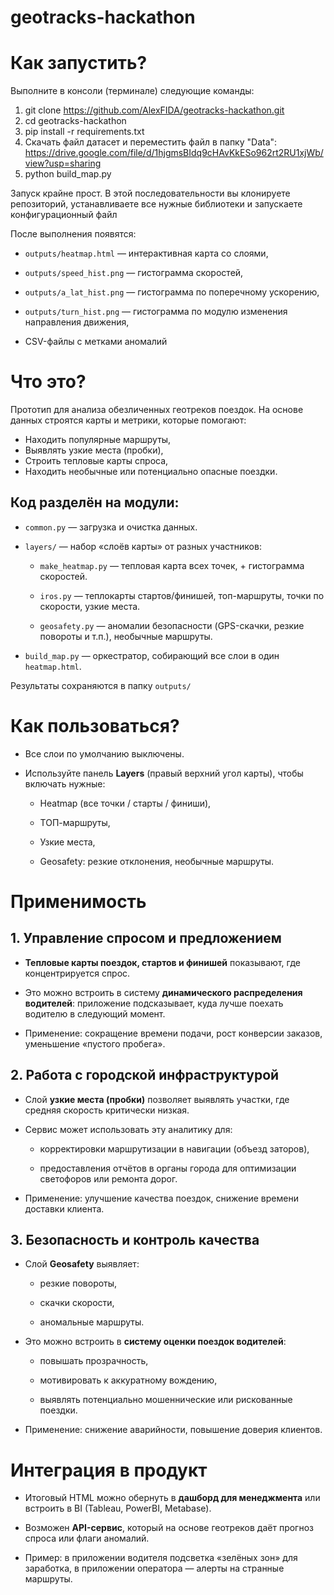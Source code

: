 # geotracks-hackathon

# Как запустить?

Выполните в консоли (терминале) следующие команды:

1) git clone https://github.com/AlexFIDA/geotracks-hackathon.git
2) cd geotracks-hackathon 
3) pip install -r requirements.txt 
4) Скачать файл датасет и переместить файл в папку "Data": https://drive.google.com/file/d/1hjgmsBIdq9cHAvKkESo962rt2RU1xjWb/view?usp=sharing
5) python build_map.py 

Запуск крайне прост. В этой последовательности вы клонируете репозиторий, устанавливаете все нужные библиотеки и запускаете конфигурационный файл

После выполнения появятся:

- `outputs/heatmap.html` — интерактивная карта со слоями,
    
- `outputs/speed_hist.png` — гистограмма скоростей,
  
- `outputs/a_lat_hist.png` — гистограмма по поперечному ускорению,  

- `outputs/turn_hist.png` — гистограмма по модулю изменения направления движения, 

- CSV-файлы с метками аномалий


# Что это?

Прототип для анализа обезличенных геотреков поездок.
На основе данных строятся карты и метрики, которые помогают:

- Находить популярные маршруты,
- Выявлять узкие места (пробки),
- Строить тепловые карты спроса,
- Находить необычные или потенциально опасные поездки.


## Код разделён на модули:

- `common.py` — загрузка и очистка данных.
    
- `layers/` — набор «слоёв карты» от разных участников:
    
    - `make_heatmap.py` — тепловая карта всех точек, + гистограмма скоростей.
        
    - `iros.py` — теплокарты стартов/финишей, топ-маршруты, точки по скорости, узкие места.
        
    - `geosafety.py` — аномалии безопасности (GPS-скачки, резкие повороты и т.п.), необычные маршруты.
        
- `build_map.py` — оркестратор, собирающий все слои в один `heatmap.html`.
    

Результаты сохраняются в папку `outputs/`


# Как пользоваться?

- Все слои по умолчанию выключены.
    
- Используйте панель **Layers** (правый верхний угол карты), чтобы включать нужные:
    
    - Heatmap (все точки / старты / финиши),
        
    - ТОП-маршруты,
        
    - Узкие места,
        
    - Geosafety: резкие отклонения, необычные маршруты.



# Применимость

## 1. Управление спросом и предложением

- **Тепловые карты поездок, стартов и финишей** показывают, где концентрируется спрос.
    
- Это можно встроить в систему **динамического распределения водителей**: приложение подсказывает, куда лучше поехать водителю в следующий момент.
    
- Применение: сокращение времени подачи, рост конверсии заказов, уменьшение «пустого пробега».


## 2. Работа с городской инфраструктурой

- Слой **узкие места (пробки)** позволяет выявлять участки, где средняя скорость критически низкая.
    
- Сервис может использовать эту аналитику для:
    
    - корректировки маршрутизации в навигации (объезд заторов),
        
    - предоставления отчётов в органы города для оптимизации светофоров или ремонта дорог.
        
- Применение: улучшение качества поездок, снижение времени доставки клиента.

## 3. Безопасность и контроль качества

- Слой **Geosafety** выявляет:
    
    - резкие повороты,
        
    - скачки скорости,
        
    - аномальные маршруты.
        
- Это можно встроить в **систему оценки поездок водителей**:
    
    - повышать прозрачность,
        
    - мотивировать к аккуратному вождению,
        
    - выявлять потенциально мошеннические или рискованные поездки.
        
- Применение: снижение аварийности, повышение доверия клиентов.


# Интеграция в продукт

- Итоговый HTML можно обернуть в **дашборд для менеджмента** или встроить в BI (Tableau, PowerBI, Metabase).
    
- Возможен **API-сервис**, который на основе геотреков даёт прогноз спроса или флаги аномалий.
    
- Пример: в приложении водителя подсветка «зелёных зон» для заработка, в приложении оператора — алерты на странные маршруты.
